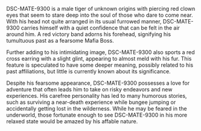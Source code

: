 DSC-MATE-9300 is a male tiger of unknown origins with piercing red clown eyes that seem to stare deep into the soul of those who dare to come near. With his head not quite arranged in its usual furrowed manner, DSC-MATE-9300 carries himself with a quiet confidence that can be felt in the air around him. A red victory band adorns his forehead, signifying his tumultuous past as a fearsome Mafia Boss.

Further adding to his intimidating image, DSC-MATE-9300 also sports a red cross earring with a slight glint, appearing to almost meld with his fur. This feature is speculated to have some deeper meaning, possibly related to his past affiliations, but little is currently known about its significance.

Despite his fearsome appearance, DSC-MATE-9300 possesses a love for adventure that often leads him to take on risky endeavors and new experiences. His carefree personality has led to many humorous stories, such as surviving a near-death experience while bungee jumping or accidentally getting lost in the wilderness. While he may be feared in the underworld, those fortunate enough to see DSC-MATE-9300 in his more relaxed state would be amazed by his affable nature.